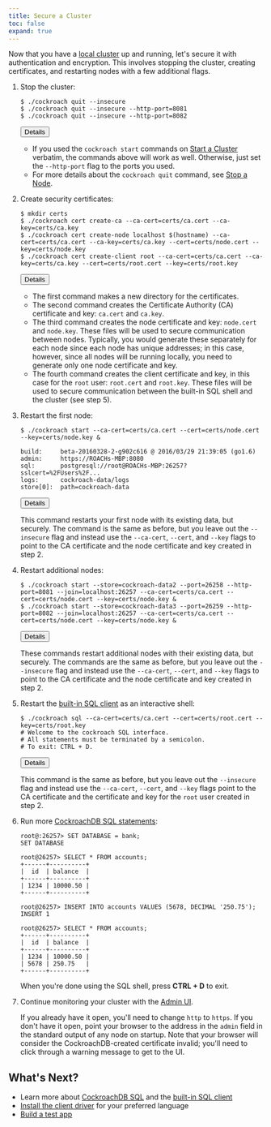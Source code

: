 ```yaml
---
title: Secure a Cluster
toc: false
expand: true
---
```


Now that you have a [local cluster](start-a-local-cluster.html) up and running, let's secure it with authentication and encryption. This involves stopping the cluster, creating certificates, and restarting nodes with a few additional flags.

1.  Stop the cluster:

    ~~~ shell
    $ ./cockroach quit --insecure
    $ ./cockroach quit --insecure --http-port=8081
    $ ./cockroach quit --insecure --http-port=8082
    ~~~

    <button type="button" class="btn details collapsed" data-toggle="collapse" data-target="#details-secure1">Details</button>
    <div id="details-secure1" class="collapse">
        <ul>
            <li>If you used the <code>cockroach start</code> commands on <a href="start-a-local-cluster.html">Start a Cluster</a> verbatim, the commands above will work as well. Otherwise, just set the <code>--http-port</code> flag to the ports you used.</li>
            <li>For more details about the <code>cockroach quit</code> command, see <a href="stop-a-node.html">Stop a Node</a>.</li>
        </ul>
    </div>

2.  Create security certificates:

    ~~~ shell
    $ mkdir certs
    $ ./cockroach cert create-ca --ca-cert=certs/ca.cert --ca-key=certs/ca.key
    $ ./cockroach cert create-node localhost $(hostname) --ca-cert=certs/ca.cert --ca-key=certs/ca.key --cert=certs/node.cert --key=certs/node.key
    $ ./cockroach cert create-client root --ca-cert=certs/ca.cert --ca-key=certs/ca.key --cert=certs/root.cert --key=certs/root.key
    ~~~

    <button type="button" class="btn details collapsed" data-toggle="collapse" data-target="#details-secure2">Details</button>
    <div id="details-secure2" class="collapse">
        <ul>
            <li>The first command makes a new directory for the certificates.</li>
            <li>The second command creates the Certificate Authority (CA) certificate and key: <code>ca.cert</code> and <code>ca.key</code>.</li>
            <li>The third command creates the node certificate and key: <code>node.cert</code> and <code>node.key</code>. These files will be used to secure communication between nodes. Typically, you would generate these separately for each node since each node has unique addresses; in this case, however, since all nodes will be running locally, you need to generate only one node certificate and key.</li>
            <li>The fourth command creates the client certificate and key, in this case for the <code>root</code> user: <code>root.cert</code> and <code>root.key</code>. These files will be used to secure communication between the built-in SQL shell and the cluster (see step 5).</li>
        </ul>
    </div>

3.  Restart the first node:
 
    ~~~ shell
    $ ./cockroach start --ca-cert=certs/ca.cert --cert=certs/node.cert --key=certs/node.key &

    build:     beta-20160328-2-g902c616 @ 2016/03/29 21:39:05 (go1.6)
    admin:     https://ROACHs-MBP:8080
    sql:       postgresql://root@ROACHs-MBP:26257?sslcert=%2FUsers%2F...
    logs:      cockroach-data/logs
    store[0]:  path=cockroach-data
    ~~~

    <button type="button" class="btn details collapsed" data-toggle="collapse" data-target="#details-secure3">Details</button>
    <div id="details-secure3" class="collapse">
        <p>This command restarts your first node with its existing data, but securely. The command is the same as before, but you leave out the <code>--insecure</code> flag and instead use the <code>--ca-cert</code>, <code>--cert</code>, and <code>--key</code> flags to point to the CA certificate and the node certificate and key created in step 2.</p>
    </div>

3.  Restart additional nodes:

    ~~~ shell
    $ ./cockroach start --store=cockroach-data2 --port=26258 --http-port=8081 --join=localhost:26257 --ca-cert=certs/ca.cert --cert=certs/node.cert --key=certs/node.key &
    $ ./cockroach start --store=cockroach-data3 --port=26259 --http-port=8082 --join=localhost:26257 --ca-cert=certs/ca.cert --cert=certs/node.cert --key=certs/node.key &
    ~~~

    <button type="button" class="btn details collapsed" data-toggle="collapse" data-target="#details-secure4">Details</button>
    <div id="details-secure4" class="collapse">
        <p>These commands restart additional nodes with their existing data, but securely. The commands are the same as before, but you leave out the <code>--insecure</code> flag and instead use the <code>--ca-cert</code>, <code>--cert</code>, and <code>--key</code> flags to point to the CA certificate and the node certificate and key created in step 2.</p>
    </div>

4.  Restart the [built-in SQL client](use-the-built-in-sql-client.html) as an interactive shell:

    ~~~ shell
    $ ./cockroach sql --ca-cert=certs/ca.cert --cert=certs/root.cert --key=certs/root.key
    # Welcome to the cockroach SQL interface.
    # All statements must be terminated by a semicolon.
    # To exit: CTRL + D.
    ~~~

    <button type="button" class="btn details collapsed" data-toggle="collapse" data-target="#details-secure5">Details</button>
    <div id="details-secure5" class="collapse">
      <p>This command is the same as before, but you leave out the <code>--insecure</code> flag and instead use the <code>--ca-cert</code>, <code>--cert</code>, and <code>--key</code> flags point to the CA certificate and the certificate and key for the <code>root</code> user created in step 2.</p>
    </div>

5.  Run more [CockroachDB SQL statements](learn-cockroachdb-sql.html):

    ~~~ shell
    root@:26257> SET DATABASE = bank;
    SET DATABASE

    root@26257> SELECT * FROM accounts;
    +------+----------+
    |  id  | balance  |
    +------+----------+
    | 1234 | 10000.50 |
    +------+----------+

    root@26257> INSERT INTO accounts VALUES (5678, DECIMAL '250.75');
    INSERT 1

    root@26257> SELECT * FROM accounts;
    +------+----------+
    |  id  | balance  |
    +------+----------+
    | 1234 | 10000.50 |
    | 5678 | 250.75   |
    +------+----------+
    ~~~

    When you're done using the SQL shell, press **CTRL + D** to exit.
 
6.  Continue monitoring your cluster with the [Admin UI](explore-the-admin-ui.html).

    If you already have it open, you'll need to change `http` to `https`. If you don't have it open, point your browser to the address in the `admin` field in the standard output of any node on startup. Note that your browser will consider the CockroachDB-created certificate invalid; you'll need to click through a warning message to get to the UI.

## What's Next?

- Learn more about [CockroachDB SQL](learn-cockroachdb-sql.html) and the [built-in SQL client](use-the-built-in-sql-client.html)
- [Install the client driver](install-client-drivers.html) for your preferred language
- [Build a test app](build-a-test-app.html)
